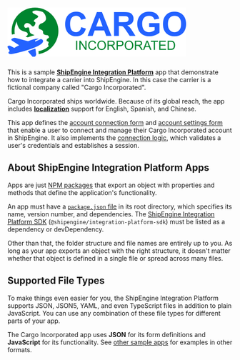 ![Cargo Incorporated](../logo.svg)
=====================================================

This is a sample [**ShipEngine Integration Platform**](https://www.shipengine.com/docs/integration-platform/) app that demonstrate how to integrate a carrier into ShipEngine. In this case the carrier is a fictional company called "Cargo Incorporated".

Cargo Incorporated ships worldwide. Because of its global reach, the app includes [**localization**](./cargo-inc.yaml) support for English, Spanish, and Chinese.

This app defines the [account connection form](./forms/connect.json) and [account settings form](./forms/settings.json) that enable a user to connect and manage their Cargo Incorporated account in ShipEngine. It also implements the [connection logic](./src/connect.js), which validates a user's credentials and establishes a session.



About ShipEngine Integration Platform Apps
--------------------------------------------
Apps are just [NPM packages](https://docs.npmjs.com/about-packages-and-modules) that export an object with properties and methods that define the application's functionality.

An app must have a [`package.json` file](https://docs.npmjs.com/files/package.json) in its root directory, which specifies its name, version number, and dependencies. The [ShipEngine Integration Platform SDK](https://www.npmjs.com/package/@shipengine/integration-platform-sdk) (`@shipengine/integration-platform-sdk`) must be listed as a dependency or devDependency.

Other than that, the folder structure and file names are entirely up to you.  As long as your app exports an object with the right structure, it doesn't matter whether that object is defined in a single file or spread across many files.



Supported File Types
----------------------------
To make things even easier for you, the ShipEngine Integration Platform supports JSON, JSON5, YAML, and even TypeScript files in addition to plain JavaScript. You can use any combination of these file types for different parts of your app.

The Cargo Incorporated app uses **JSON** for its form definitions and **JavaScript** for its functionality. See [other sample apps](../../README.md) for examples in other formats.
